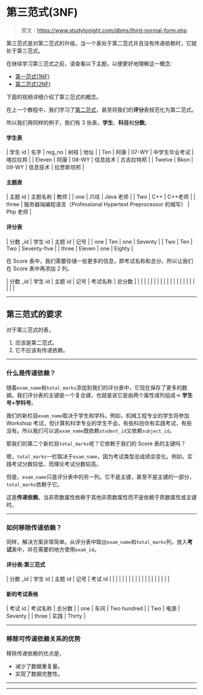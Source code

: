 # 第三范式(3NF)

> 原文：<https://www.studytonight.com/dbms/third-normal-form.php>

第三范式是对第二范式的升级。当一个表处于第二范式并且没有传递依赖时，它就处于第三范式。

在继续学习第三范式之前，请查看以下主题，以便更好地理解这一概念:

*   [第一范式(1NF)](first-normal-form.php)
*   [第二范式(2NF)](second-normal-form.php)

下面的视频详细介绍了第三范式的概念。

在上一个教程中，我们学习了[第二范式](second-normal-form.php)，甚至将我们的**评分**表规范化为第二范式。

所以我们用同样的例子，我们有 3 张表，**学生**、**科目**和**分数**。

#### 学生表

| 学生 id | 名字 | reg_no | 树枝 | 地址 |
| Ten | 阿康 | 07-WY | 中学生毕业考试 | 喀拉拉邦 |
| Eleven | 阿康 | 08-WY | 信息技术 | 古吉拉特邦 |
| Twelve | Bkon | 09-WY | 信息技术 | 拉贾斯坦邦 |

#### 主题表

| 主题 id | 主题名称 | 教师 |
| one | 爪哇 | Java 老师 |
| Two | C++ | C++老师 |
| three | 服务器端编程语言（Professional Hypertext Preprocessor 的缩写） | Php 老师 |

#### 评分表

| 分数 _id | 学生 id | 主题 id | 记号 |
| one | Ten | one | Seventy |
| Two | Ten | Two | Seventy-five |
| three | Eleven | one | Eighty |

在 Score 表中，我们需要存储一些更多的信息，即考试名称和总分，所以让我们在 Score 表中再添加 2 列。

| 分数 _id | 学生 id | 主题 id | 记号 | 考试名称 | 总分数 |
|  |  |  |  |  |  |
|  |  |  |  |  |  |
|  |  |  |  |  |  |

* * *

## 第三范式的要求

对于第三范式的表，

1.  应该是第二范式。
2.  它不应该有传递依赖。

* * *

### 什么是传递依赖？

随着`exam_name`和`total_marks`添加到我们的评分表中，它现在保存了更多的数据。我们评分表的主键是一个复合键，也就是说它是由两个属性或列组成→ **学生号+学科号**。

我们的新栏目`exam_name`取决于学生和学科。例如，机械工程专业的学生将参加 Workshop 考试，但计算机科学专业的学生不会。有些科目你有实践考试，有些没有。所以我们可以说`exam_name`既依赖`student_id`又依赖`subject_id`。

那我们的第二个新栏目`total_marks`呢？它依赖于我们的 Score 表的主键吗？

嗯，`total_marks`一栏取决于`exam_name`，因为考试类型总成绩会变化。例如，实践考试分数较低，而理论考试分数较高。

但是，`exam_name`只是评分表中的另一列。它不是主键，甚至不是主键的一部分，`total_marks`依赖于它。

这是**传递依赖**。当非质数属性依赖于其他非质数属性而不是依赖于质数属性或主键时。

* * *

### 如何移除传递依赖？

同样，解决方案非常简单。从评分表中取出`exam_name`和`total_marks`列，放入**考试**表中，并在需要的地方使用`exam_id`。

#### 评分表:第三范式

| 分数 _id | 学生 id | 主题 id | 记号 | 考试 id |
|  |  |  |  |  |
|  |  |  |  |  |
|  |  |  |  |  |

#### 新的考试表格

| 考试 id | 考试名称 | 总分数 |
| one | 车间 | Two hundred |
| Two | 电源 | Seventy |
| three | 实践 | Thirty |

* * *

### 移除可传递依赖关系的优势

移除传递依赖的优点是，

*   减少了数据重复量。
*   实现了数据完整性。

* * *

* * *